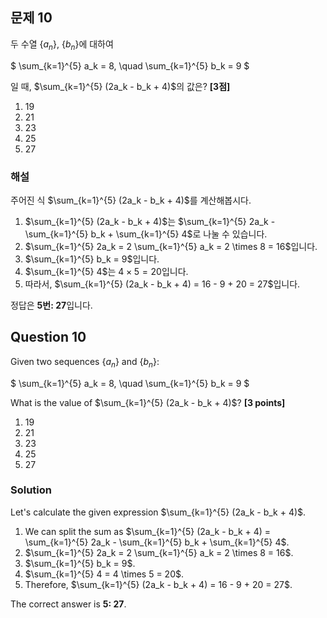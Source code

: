 ## 문제 10
두 수열 $\{a_n\}$, $\{b_n\}$에 대하여

$
\sum_{k=1}^{5} a_k = 8, \quad \sum_{k=1}^{5} b_k = 9
$

일 때, $\sum_{k=1}^{5} (2a_k - b_k + 4)$의 값은? **[3점]**

1. 19  
2. 21  
3. 23  
4. 25  
5. 27  

### 해설  
주어진 식 $\sum_{k=1}^{5} (2a_k - b_k + 4)$를 계산해봅시다.

1. $\sum_{k=1}^{5} (2a_k - b_k + 4)$는 $\sum_{k=1}^{5} 2a_k - \sum_{k=1}^{5} b_k + \sum_{k=1}^{5} 4$로 나눌 수 있습니다.
2. $\sum_{k=1}^{5} 2a_k = 2 \sum_{k=1}^{5} a_k = 2 \times 8 = 16$입니다.
3. $\sum_{k=1}^{5} b_k = 9$입니다.
4. $\sum_{k=1}^{5} 4$는 $4 \times 5 = 20$입니다.
5. 따라서, $\sum_{k=1}^{5} (2a_k - b_k + 4) = 16 - 9 + 20 = 27$입니다.

정답은 **5번: 27**입니다.

## Question 10
Given two sequences $\{a_n\}$ and $\{b_n\}$:

$
\sum_{k=1}^{5} a_k = 8, \quad \sum_{k=1}^{5} b_k = 9
$

What is the value of $\sum_{k=1}^{5} (2a_k - b_k + 4)$? **[3 points]**

1. 19  
2. 21  
3. 23  
4. 25  
5. 27  

### Solution  
Let's calculate the given expression $\sum_{k=1}^{5} (2a_k - b_k + 4)$.

1. We can split the sum as $\sum_{k=1}^{5} (2a_k - b_k + 4) = \sum_{k=1}^{5} 2a_k - \sum_{k=1}^{5} b_k + \sum_{k=1}^{5} 4$.
2. $\sum_{k=1}^{5} 2a_k = 2 \sum_{k=1}^{5} a_k = 2 \times 8 = 16$.
3. $\sum_{k=1}^{5} b_k = 9$.
4. $\sum_{k=1}^{5} 4 = 4 \times 5 = 20$.
5. Therefore, $\sum_{k=1}^{5} (2a_k - b_k + 4) = 16 - 9 + 20 = 27$.

The correct answer is **5: 27**.
